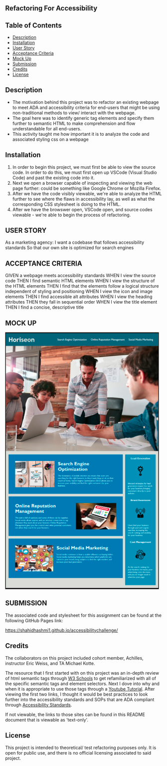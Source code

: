 # <Refactoring-For-Accessibility>

## Refactoring For Accessibility

## Table of Contents
- [Description](#description)
- [Installation](#installation)
- [User Story](#user-story)
- [Acceptance Criteria](#acceptance-criteria)
- [Mock Up](#mock-up)
- [Submission](#submission)
- [Credits](#credits)
- [License](#license)

## Description

<ul>
<li>
The motivation behind this project was to refactor an existing webpage to meet ADA and accessibility criteria for end-users that might be using non-traditional methods to view/ interact with the webpage. 
</li>
<li>
The goal here was to identify generic tag elements and specify them further to semantic HTML to make comprehension and flow understandable for all end-users.
</li>
<li>
This activity taught me how important it is to analyze the code and associated styling css on a webpage
</li>
</ul>

## Installation

<ol>
<li>
In order to begin this project, we must first be able to view the source code. In order to do this, we must first open up VSCode (Visual Studio Code) and past the existing code into it.
</li>
<li>
Next we open a browser capable of inspecting and viewing the web page further: could be something like Google Chrome or Mozilla Firefox.
</li>
<li>
After we have the code visibly viewable, we're able to analyze the HTML further to see where the flaws in accessibility lay, as well as what the corresponding CSS stylesheet is doing to the HTML.
</li>
<li>
After we have the browswer open, VSCode open, and source codes viewable - we're able to begin the process of refactoring.
</li>
</ol>

## USER STORY
As a marketing agency:
I want a codebase that follows accessibility standards
So that our own site is optimized for search engines

 ## ACCEPTANCE CRITERIA 
GIVEN a webpage meets accessibility standards
WHEN I view the source code
THEN I find semantic HTML elements
WHEN I view the structure of the HTML elements
THEN I find that the elements follow a logical structure independent of styling and positioning
WHEN I view the icon and image elements
THEN I find accessible alt attributes
WHEN I view the heading attributes
THEN they fall in sequential order
WHEN I view the title element
THEN I find a concise, descriptive title

## MOCK UP

![alt text](./assets/images/mock%20up%20img.png)

## SUBMISSION
The associated code and stylesheet for this assignment can be found at the following GitHub Pages link:

https://shahidhashmi1.github.io/accessibilitychallenge/

## Credits

The collaborators on this project included cohort member, Achilles, instructor Eric Weiss, and TA Michael Kotte. 

The resource that I first started with on this project was an in-depth review of html semantic tags through [W3 Schools][1] to get refamiliarized with all of the specific semantic tags and element selectors. Next I dove into why and when it is appropriate to use those tags through a [Youtube Tutorial][2]. After viewing the first two links, I thought it would be best practices to look further into the accessibility standards and SOPs that are ADA compliant through [Accessibility Standards][3]. 

If not viewable, the links to those sites can be found in this README document that is viewable as 'text-only'. 

[1]:https://www.w3schools.com/html/html5_semantic_elements.asp "W3 Schools"
[2]:https://www.youtube.com/watch?v=ZThq93Yuwd0 "Youtube Tutorial"
[3]:https://webaim.org/blog/web-accessibility-and-seo/ "Accessibility Standards"

## License

This project is intended to theoretical/ test refactoring purposes only. It is open for public use, and there is no official licensing associated to said project. 